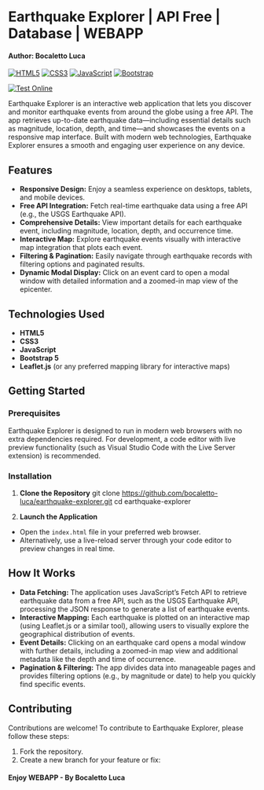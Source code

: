 # Earthquake Explorer | API Free | Database | WEBAPP
#### Author: Bocaletto Luca

[![HTML5](https://img.shields.io/badge/HTML5-E34F26?style=for-the-badge&logo=html5&logoColor=white)](https://developer.mozilla.org/en-US/docs/Web/HTML) [![CSS3](https://img.shields.io/badge/CSS3-1572B6?style=for-the-badge&logo=css3&logoColor=white)](https://developer.mozilla.org/en-US/docs/Web/CSS) [![JavaScript](https://img.shields.io/badge/JavaScript-F7DF1E?style=for-the-badge&logo=javascript&logoColor=black)](https://developer.mozilla.org/en-US/docs/Web/JavaScript) [![Bootstrap](https://img.shields.io/badge/Bootstrap-7952B3?style=for-the-badge&logo=bootstrap&logoColor=white)](https://getbootstrap.com/)

[![Test Online](https://img.shields.io/badge/Test%20Online-Click%20Here-brightgreen?style=for-the-badge)](https://bocaletto-luca.github.io/Earthquake-Eplorer/)

Earthquake Explorer is an interactive web application that lets you discover and monitor earthquake events from around the globe using a free API. The app retrieves up-to-date earthquake data—including essential details such as magnitude, location, depth, and time—and showcases the events on a responsive map interface. Built with modern web technologies, Earthquake Explorer ensures a smooth and engaging user experience on any device.

## Features

- **Responsive Design:** Enjoy a seamless experience on desktops, tablets, and mobile devices.
- **Free API Integration:** Fetch real-time earthquake data using a free API (e.g., the USGS Earthquake API).
- **Comprehensive Details:** View important details for each earthquake event, including magnitude, location, depth, and occurrence time.
- **Interactive Map:** Explore earthquake events visually with interactive map integration that plots each event.
- **Filtering & Pagination:** Easily navigate through earthquake records with filtering options and paginated results.
- **Dynamic Modal Display:** Click on an event card to open a modal window with detailed information and a zoomed-in map view of the epicenter.

## Technologies Used

- **HTML5**
- **CSS3**
- **JavaScript**
- **Bootstrap 5**
- **Leaflet.js** (or any preferred mapping library for interactive maps)

## Getting Started

### Prerequisites

Earthquake Explorer is designed to run in modern web browsers with no extra dependencies required. For development, a code editor with live preview functionality (such as Visual Studio Code with the Live Server extension) is recommended.

### Installation

1. **Clone the Repository**
git clone https://github.com/bocaletto-luca/earthquake-explorer.git cd earthquake-explorer


2. **Launch the Application**

- Open the `index.html` file in your preferred web browser.
- Alternatively, use a live-reload server through your code editor to preview changes in real time.

## How It Works

- **Data Fetching:** The application uses JavaScript’s Fetch API to retrieve earthquake data from a free API, such as the USGS Earthquake API, processing the JSON response to generate a list of earthquake events.
- **Interactive Mapping:** Each earthquake is plotted on an interactive map (using Leaflet.js or a similar tool), allowing users to visually explore the geographical distribution of events.
- **Event Details:** Clicking on an earthquake card opens a modal window with further details, including a zoomed-in map view and additional metadata like the depth and time of occurrence.
- **Pagination & Filtering:** The app divides data into manageable pages and provides filtering options (e.g., by magnitude or date) to help you quickly find specific events.

## Contributing

Contributions are welcome! To contribute to Earthquake Explorer, please follow these steps:

1. Fork the repository.
2. Create a new branch for your feature or fix:

#### Enjoy WEBAPP - By Bocaletto Luca
